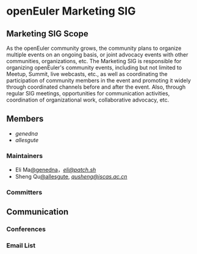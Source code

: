 # openEuler Marketing SIG

## Marketing SIG Scope

As the openEuler community grows, the community plans to organize multiple events on an ongoing basis, or joint advocacy events with other communities, organizations, etc. The Marketing SIG is responsible for organizing openEuler's community events, including but not limited to Meetup, Summit, live webcasts, etc., as well as coordinating the participation of community members in the event and promoting it widely through coordinated channels before and after the event. Also, through regular SIG meetings, opportunities for communication activities, coordination of organizational work, collaborative advocacy, etc.

## Members

- *genedna*
- *allesgute*

### Maintainers

- Eli Ma[@genedna](https://gitee.com/genedna)，*eli@patch.sh*
- Sheng Qu[@allesgute](https://gitee.com/allesgute), *qusheng@iscas.ac.cn*

### Committers

## Communication

### Conferences

### Email List
